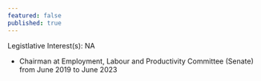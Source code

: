 ```yaml
---
featured: false
published: true
---
```

Legistlative Interest(s): NA

* Chairman at Employment, Labour and Productivity Committee (Senate) from June 2019 to June 2023
